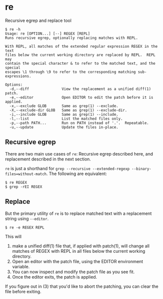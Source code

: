 # re
Recursive egrep and replace tool

```
$ re -h
Usage: re [OPTION...] [--] REGEX [REPL]
Runs recursive egrep, optionally replacing matches with REPL.

With REPL, all matches of the extended regular expression REGEX in the text
files below the current working directory are replaced by REPL.  REPL may
contain the special character & to refer to the matched text, and the special
escapes \1 through \9 to refer to the corresponding matching sub-expressions.

Options:
  -d,--diff               View the replacement as a unified diff(1) patch.
  -e,--editor             Open EDITOR to edit the patch before it is applied.
  -x,--exclude GLOB       Same as grep(1) --exclude.
  -X,--exclude-dir GLOB   Same as grep(1) --exclude-dir.
  -i,--include GLOB       Same as grep(1) --include.
  -l,--list               List the matched files only.
  -p,--path PATH...       Run on PATH instead of '.'.  Repeatable.
  -u,--update             Update the files in-place.
```

## Recursive egrep

There are two main use cases of `re`: Recursive egrep described here, and replacement described in the next section.

`re` is just a shorthand for `grep --recursive --extended-regexp --binary-files=without-match`. The following are equivalent:

```
$ re REGEX
$ grep -rEI REGEX
```

## Replace

But the primary utility of `re` is to replace matched text with a replacement string using `--editor`.

```
$ re -e REGEX REPL
```

This will

1. make a unified diff(1) file that, if applied with patch(1), will change all matches of REGEX with REPL in all files below the current working directory.
2. Open an editor with the patch file, using the EDITOR environment variable.
3. You can now inspect and modify the patch file as you see fit.
4. Once the editor exits, the patch is applied.

If you figure out in (3) that you'd like to abort the patching, you can clear the file before exiting.
